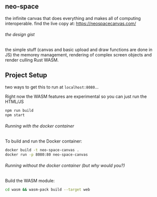 neo-space
---
the infinite canvas that does everything and makes all of computing interoperable.
find the live copy at: https://neospacecanvas.com/ 


###### the design gist
the simple stuff (canvas and basic upload and draw functions are done in JS)
the memorey management, rendering of complex screen objects and render culling Rust WASM.

Project Setup
---
two ways to get this to run at `localhost:8080`...

Right now the WASM features are experimental so you can just run the HTML/JS
```bash
npm run build
npm start
```

###### Running with the docker container
To build and run the Docker container:
```bash
docker build -t neo-space-canvas .
docker run -p 8080:80 neo-space-canvas
```

###### Running without the docker container (but why would you?)
Build the WASM module:
```bash
cd wasm && wasm-pack build --target web
```